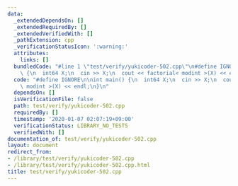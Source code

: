 ```yaml
---
data:
  _extendedDependsOn: []
  _extendedRequiredBy: []
  _extendedVerifiedWith: []
  _pathExtension: cpp
  _verificationStatusIcon: ':warning:'
  attributes:
    links: []
  bundledCode: "#line 1 \"test/verify/yukicoder-502.cpp\"\n#define IGNORE\n\nint main()\
    \ {\n  int64 X;\n  cin >> X;\n  cout << factorial< modint >(X) << endl;\n}\n"
  code: "#define IGNORE\n\nint main() {\n  int64 X;\n  cin >> X;\n  cout << factorial<\
    \ modint >(X) << endl;\n}\n"
  dependsOn: []
  isVerificationFile: false
  path: test/verify/yukicoder-502.cpp
  requiredBy: []
  timestamp: '2020-01-07 02:07:19+09:00'
  verificationStatus: LIBRARY_NO_TESTS
  verifiedWith: []
documentation_of: test/verify/yukicoder-502.cpp
layout: document
redirect_from:
- /library/test/verify/yukicoder-502.cpp
- /library/test/verify/yukicoder-502.cpp.html
title: test/verify/yukicoder-502.cpp
---
```

